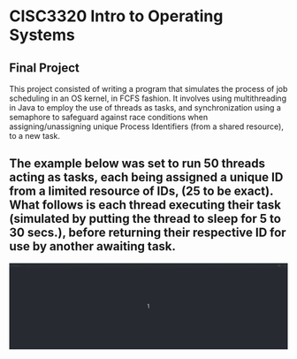 # CISC3320 Intro to Operating Systems 

## Final Project

This project consisted of writing a program that simulates the process of job scheduling in an OS kernel, in FCFS fashion. 
It involves using multithreading in Java to employ the use of threads as tasks, and synchronization using a semaphore
to safeguard against race conditions when assigning/unassigning unique Process Identifiers (from a shared resource),
to a new task. 

The example below was set to run 50 threads acting as tasks, each being assigned a unique ID from a limited resource of IDs,
(25 to be exact). What follows is each thread executing their task (simulated by putting the thread to sleep for 5 to 30 secs.),
before returning their respective ID for use by another awaiting task.
-------------------------

![alt text](https://github.com/adempus/CISC3320/blob/master/OS_HW3/ProcessIDScheduler.gif)
